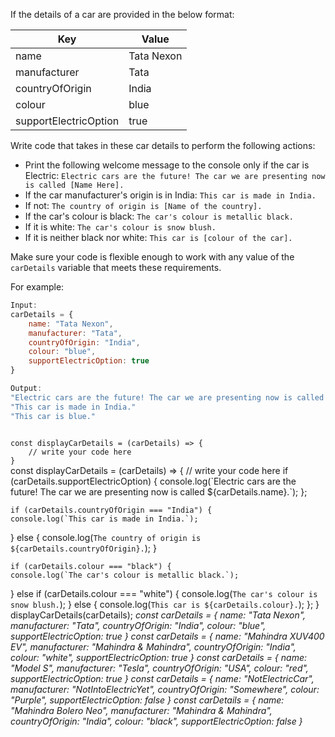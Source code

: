 If the details of a car are provided in the below format:

|Key | Value |
|--|--|
|name |Tata Nexon |
|manufacturer |Tata |
|countryOfOrigin | India |
|colour | blue|
|supportElectricOption| true|

Write code that takes in these car details to perform the following actions:

* Print the following welcome message to the console only if the car is Electric:
`Electric cars are the future! The car we are presenting now is called [Name Here].`
* If the car manufacturer's origin is in India: `This car is made in India.`
* If not: `The country of origin is [Name of the country].`
* If the car's colour is black: `The car's colour is metallic black.`
* If it is white: `The car's colour is snow blush.`
* If it is neither black nor white: `This car is [colour of the car].`

Make sure your code is flexible enough to work with any value of the `carDetails` variable that meets these requirements.

For example:
```js
Input:
carDetails = {
	name: "Tata Nexon",
	manufacturer: "Tata",
	countryOfOrigin: "India",
	colour: "blue",
	supportElectricOption: true
}

Output:
"Electric cars are the future! The car we are presenting now is called Tata Nexon."
"This car is made in India."
"This car is blue."
```
<codeblock language="javascript" type="exercise" testMode="multipleInput">
<code>
const displayCarDetails = (carDetails) => {
	// write your code here
}
</code>

<solution>
const displayCarDetails = (carDetails) => {
	// write your code here
	if (carDetails.supportElectricOption) {
    console.log(`Electric cars are the future! The car we are presenting now is called ${carDetails.name}.`);
  };

	if (carDetails.countryOfOrigin === "India") {
    console.log(`This car is made in India.`);
  } else {
    console.log(`The country of origin is ${carDetails.countryOfOrigin}.`);
  }

	if (carDetails.colour === "black") {
    console.log(`The car's colour is metallic black.`);
  } else if (carDetails.colour === "white") {
    console.log(`The car's colour is snow blush.`);
  } else {
    console.log(`This car is ${carDetails.colour}.`);
  };
}
</solution>
<testcases>
<caller>
displayCarDetails(carDetails);
</caller>
<testcase>
<i>
const carDetails = {
	name: "Tata Nexon",
	manufacturer: "Tata",
	countryOfOrigin: "India",
	colour: "blue",
	supportElectricOption: true
}
</i>
</testcase>
<testcase>
<i>
const carDetails = {
	name: "Mahindra XUV400 EV",
	manufacturer: "Mahindra & Mahindra",
	countryOfOrigin: "India",
	colour: "white",
	supportElectricOption: true
}
</i>
</testcase>
<testcase>
<i>
const carDetails = {
	name: "Model S",
	manufacturer: "Tesla",
	countryOfOrigin: "USA",
	colour: "red",
	supportElectricOption: true
}
</i>
</testcase>
<testcase>
<i>
const carDetails = {
	name: "NotElectricCar",
	manufacturer: "NotIntoElectricYet",
	countryOfOrigin: "Somewhere",
	colour: "Purple",
	supportElectricOption: false
}
</i>
</testcase>
<testcase>
<i>
const carDetails = {
	name: "Mahindra Bolero Neo",
	manufacturer: "Mahindra & Mahindra",
	countryOfOrigin: "India",
	colour: "black",
	supportElectricOption: false
}
</i>
</testcase>
</testcases>
</codeblock>

